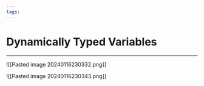 ```yaml
---
tags:
---
```


# Dynamically Typed Variables
---

![[Pasted image 20240116230332.png]]

![[Pasted image 20240116230343.png]]


